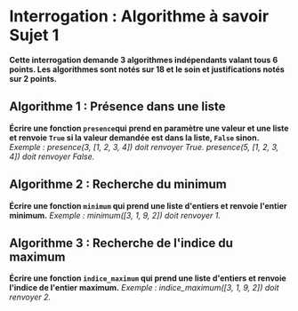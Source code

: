 # Interrogation : Algorithme à savoir Sujet 1

**Cette interrogation demande 3 algorithmes indépendants valant tous 6 points. Les algorithmes sont notés sur 18 et le soin et justifications notés sur 2 points.**

## Algorithme 1 : Présence dans une liste

**Écrire une fonction `presence`qui prend en paramètre une valeur et une liste et renvoie `True` si la valeur demandée est dans la liste, `False` sinon.**
*Exemple :*
*presence(3, [1, 2, 3, 4]) doit renvoyer True.*
*presence(5, [1, 2, 3, 4]) doit renvoyer False.*

## Algorithme 2 : Recherche du minimum

**Écrire une fonction `minimum` qui prend une liste d'entiers et renvoie l'entier minimum.**
*Exemple :*
*minimum([3, 1, 9, 2]) doit renvoyer 1.*

## Algorithme 3 : Recherche de l'indice du maximum

**Écrire une fonction `indice_maximum` qui prend une liste d'entiers et renvoie l'indice de l'entier maximum.**
*Exemple :*
*indice_maximum([3, 1, 9, 2]) doit renvoyer 2.*
